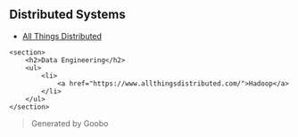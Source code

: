 <div>
    <section>
        <h2>Distributed Systems</h2>
        <ul>
            <li>
                <a href="https://www.allthingsdistributed.com/">All Things Distributed</a>
            </li>
        </ul>
    </section>

    <section>
        <h2>Data Engineering</h2>
        <ul>
            <li>
                <a href="https://www.allthingsdistributed.com/">Hadoop</a>
            </li>
        </ul>
    </section>
</div>

<div>
    <blockquote>
        <p>Generated by Goobo</p>
    </blockquote>
</div>
